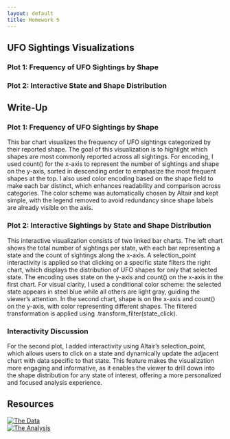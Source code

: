 ```yaml
---
layout: default
title: Homework 5
---
```

## UFO Sightings Visualizations

### Plot 1: Frequency of UFO Sightings by Shape
<div id="vis1"></div>

### Plot 2: Interactive State and Shape Distribution
<div id="vis2"></div>

<script src="https://cdn.jsdelivr.net/npm/vega@5"></script>
<script src="https://cdn.jsdelivr.net/npm/vega-lite@5"></script>
<script src="https://cdn.jsdelivr.net/npm/vega-embed@6"></script>

<script type="text/javascript">
  vegaEmbed('#vis1', 'plot1.json');
  vegaEmbed('#vis2', 'plot2.json');
</script>

## Write-Up

### Plot 1: Frequency of UFO Sightings by Shape  
This bar chart visualizes the frequency of UFO sightings categorized by their reported shape. The goal of this visualization is to highlight which shapes are most commonly reported across all sightings. 
For encoding, I used count() for the x-axis to represent the number of sightings and shape on the y-axis, sorted in descending order to emphasize the most frequent shapes at the top. 
I also used color encoding based on the shape field to make each bar distinct, which enhances readability and comparison across categories. The color scheme was automatically chosen by Altair and kept simple, 
with the legend removed to avoid redundancy since shape labels are already visible on the axis. 

### Plot 2: Interactive Sightings by State and Shape Distribution  
This interactive visualization consists of two linked bar charts. The left chart shows the total number of sightings per state, with each bar representing a state and the count of sightings along the x-axis. 
A selection_point interactivity is applied so that clicking on a specific state filters the right chart, which displays the distribution of UFO shapes for only that selected state. The encoding uses state on 
the y-axis and count() on the x-axis in the first chart. For visual clarity, I used a conditional color scheme: the selected state appears in steel blue while all others are light gray, guiding the viewer’s 
attention. In the second chart, shape is on the x-axis and count() on the y-axis, with color representing different shapes. The filtered transformation is applied using .transform_filter(state_click).

### Interactivity Discussion  
For the second plot, I added interactivity using Altair’s selection_point, which allows users to click on a state and dynamically update the adjacent chart with data specific to that state. 
This feature makes the visualization more engaging and informative, as it enables the viewer to drill down into the shape distribution for any state of interest, offering a more personalized
and focused analysis experience.

## Resources

[![The Data](https://img.shields.io/badge/-The%20Data-blue)](https://github.com/UIUC-iSchool-DataViz/is445_data/raw/main/ufo-scrubbed-geocoded-time-standardized-00.csv)  
[![The Analysis](https://img.shields.io/badge/-The%20Analysis-orange)](https://github.com/rjawale2/is445-hw5/blob/main/Workbook.ipynb)
